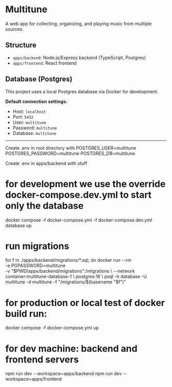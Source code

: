 # Multitune

A  web app for collecting, organizing, and playing music from multiple sources.

## Structure
- `apps/backend`: Node.js/Express backend (TypeScript, Postgres)
- `apps/frontend`: React frontend

## Database (Postgres)

This project uses a local Postgres database via Docker for development.

**Default connection settings:**

- Host: `localhost`
- Port: `5432`
- User: `multitune`
- Password: `multitune`
- Database: `multitune`


---

   Create .env in root directory with
   POSTGRES_USER=multitune
   POSTGRES_PASSWORD=multitune
   POSTGRES_DB=multitune

   Create .env in apps/backend with
   stuff



   # for development we use the override docker-compose.dev.yml to start only the database
   docker compose -f docker-compose.yml -f docker-compose.dev.yml database up

   # run migrations
   for f in ./apps/backend/migrations/*.sql; do
      docker run --rm \
    -e PGPASSWORD=multitune \
    -v "$PWD/apps/backend/migrations":/migrations \
    --network container:multitune-database-1 \
    postgres:16 \
    psql -h database -U multitune -d multitune -f "/migrations/$(basename "$f")"



   # for production or local test of docker build run:
   docker compose -f docker-compose.yml up

   # for dev machine: backend and frontend servers
   npm run dev --workspace=apps/backend
   npm run dev --workspace=apps/frontend


